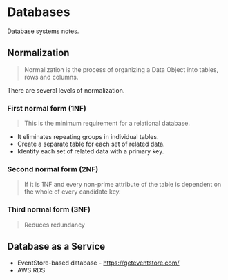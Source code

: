 # Databases

Database systems notes.

## Normalization

> Normalization is the process of organizing a Data Object into tables, rows and columns.

There are several levels of normalization.


### First normal form (1NF)

> This is the minimum requirement for a relational database.

* It eliminates repeating groups in individual tables.
* Create a separate table for each set of related data.
* Identify each set of related data with a primary key.



### Second normal form (2NF)

> If it is 1NF and every non-prime attribute of the table is dependent on the whole of every candidate key.


### Third normal form (3NF)

> Reduces redundancy 



## Database as a Service

- EventStore-based database - https://geteventstore.com/
- AWS RDS